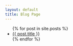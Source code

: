 ```yaml
---
layout: default
title: Blog Page
---
```


<ul>
{% for post in site.posts %}
 <li><a href="{{ post.url }}">{{ post.title }}</a></li>
{% endfor %}
</ul>



